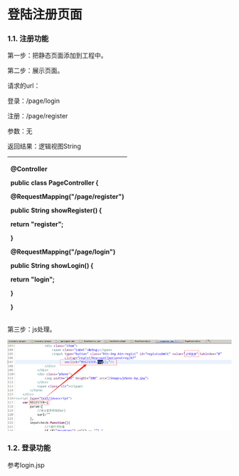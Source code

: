 # 登陆注册页面

### 1.1. 注册功能

第一步：把静态页面添加到工程中。

第二步：展示页面。

请求的url：

登录：/page/login

注册：/page/register

参数：无

返回结果：逻辑视图String

<table>
  <thead>
    <tr>
      <th style="text-align:left">
        <p>@Controller</p>
        <p><b>public</b>  <b>class</b> PageController {</p>
        <p>@RequestMapping("/page/register")</p>
        <p> <b>public</b> String showRegister() {</p>
        <p> <b>return</b> "register";</p>
        <p>}</p>
        <p>@RequestMapping("/page/login")</p>
        <p> <b>public</b> String showLogin() {</p>
        <p> <b>return</b> "login";</p>
        <p>}</p>
        <p>}</p>
      </th>
    </tr>
  </thead>
  <tbody></tbody>
</table>第三步：js处理。

![](../../.gitbook/assets/image%20%28289%29.png)

### 1.2. 登录功能

参考login.jsp

